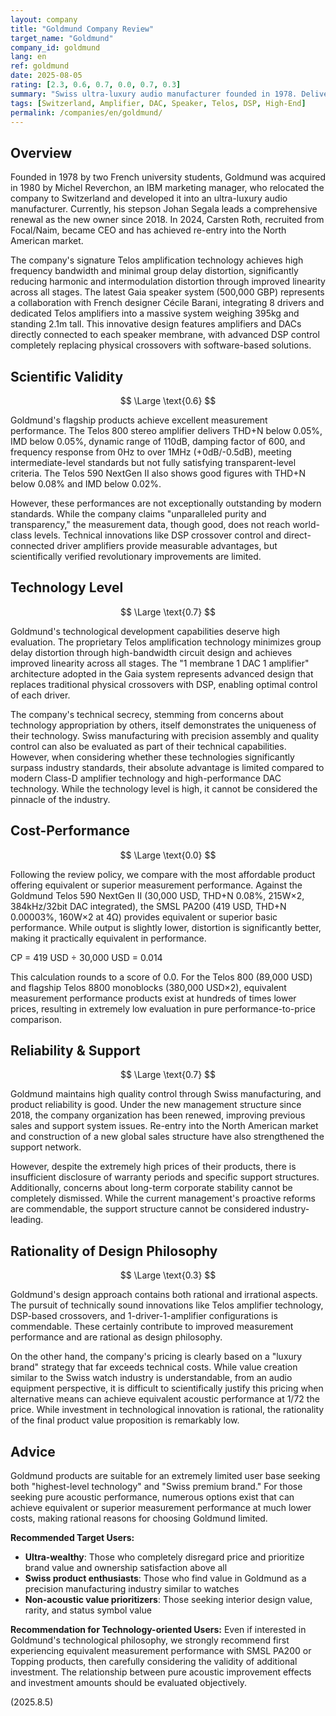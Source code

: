 ```yaml
---
layout: company
title: "Goldmund Company Review"
target_name: "Goldmund"
company_id: goldmund
lang: en
ref: goldmund
date: 2025-08-05
rating: [2.3, 0.6, 0.7, 0.0, 0.7, 0.3]
summary: "Swiss ultra-luxury audio manufacturer founded in 1978. Delivers excellent measurement performance with THD+N below 0.05% and SNR above 110dB through Telos amplifier technology and DSP-integrated systems. However, cost-performance is extremely poor as products like SMSL PA200 offer equivalent performance at 1/72 the price. A luxury brand for users who value Swiss precision manufacturing and brand prestige like Swiss watches."
tags: [Switzerland, Amplifier, DAC, Speaker, Telos, DSP, High-End]
permalink: /companies/en/goldmund/
---
```


## Overview

Founded in 1978 by two French university students, Goldmund was acquired in 1980 by Michel Reverchon, an IBM marketing manager, who relocated the company to Switzerland and developed it into an ultra-luxury audio manufacturer. Currently, his stepson Johan Segala leads a comprehensive renewal as the new owner since 2018. In 2024, Carsten Roth, recruited from Focal/Naim, became CEO and has achieved re-entry into the North American market.

The company's signature Telos amplification technology achieves high frequency bandwidth and minimal group delay distortion, significantly reducing harmonic and intermodulation distortion through improved linearity across all stages. The latest Gaia speaker system (500,000 GBP) represents a collaboration with French designer Cécile Barani, integrating 8 drivers and dedicated Telos amplifiers into a massive system weighing 395kg and standing 2.1m tall. This innovative design features amplifiers and DACs directly connected to each speaker membrane, with advanced DSP control completely replacing physical crossovers with software-based solutions.

## Scientific Validity

$$ \Large \text{0.6} $$

Goldmund's flagship products achieve excellent measurement performance. The Telos 800 stereo amplifier delivers THD+N below 0.05%, IMD below 0.05%, dynamic range of 110dB, damping factor of 600, and frequency response from 0Hz to over 1MHz (+0dB/-0.5dB), meeting intermediate-level standards but not fully satisfying transparent-level criteria. The Telos 590 NextGen II also shows good figures with THD+N below 0.08% and IMD below 0.02%.

However, these performances are not exceptionally outstanding by modern standards. While the company claims "unparalleled purity and transparency," the measurement data, though good, does not reach world-class levels. Technical innovations like DSP crossover control and direct-connected driver amplifiers provide measurable advantages, but scientifically verified revolutionary improvements are limited.

## Technology Level

$$ \Large \text{0.7} $$

Goldmund's technological development capabilities deserve high evaluation. The proprietary Telos amplification technology minimizes group delay distortion through high-bandwidth circuit design and achieves improved linearity across all stages. The "1 membrane 1 DAC 1 amplifier" architecture adopted in the Gaia system represents advanced design that replaces traditional physical crossovers with DSP, enabling optimal control of each driver.

The company's technical secrecy, stemming from concerns about technology appropriation by others, itself demonstrates the uniqueness of their technology. Swiss manufacturing with precision assembly and quality control can also be evaluated as part of their technical capabilities. However, when considering whether these technologies significantly surpass industry standards, their absolute advantage is limited compared to modern Class-D amplifier technology and high-performance DAC technology. While the technology level is high, it cannot be considered the pinnacle of the industry.

## Cost-Performance

$$ \Large \text{0.0} $$

Following the review policy, we compare with the most affordable product offering equivalent or superior measurement performance. Against the Goldmund Telos 590 NextGen II (30,000 USD, THD+N 0.08%, 215W×2, 384kHz/32bit DAC integrated), the SMSL PA200 (419 USD, THD+N 0.00003%, 160W×2 at 4Ω) provides equivalent or superior basic performance. While output is slightly lower, distortion is significantly better, making it practically equivalent in performance.

CP = 419 USD ÷ 30,000 USD = 0.014

This calculation rounds to a score of 0.0. For the Telos 800 (89,000 USD) and flagship Telos 8800 monoblocks (380,000 USD×2), equivalent measurement performance products exist at hundreds of times lower prices, resulting in extremely low evaluation in pure performance-to-price comparison.

## Reliability & Support

$$ \Large \text{0.7} $$

Goldmund maintains high quality control through Swiss manufacturing, and product reliability is good. Under the new management structure since 2018, the company organization has been renewed, improving previous sales and support system issues. Re-entry into the North American market and construction of a new global sales structure have also strengthened the support network.

However, despite the extremely high prices of their products, there is insufficient disclosure of warranty periods and specific support structures. Additionally, concerns about long-term corporate stability cannot be completely dismissed. While the current management's proactive reforms are commendable, the support structure cannot be considered industry-leading.

## Rationality of Design Philosophy

$$ \Large \text{0.3} $$

Goldmund's design approach contains both rational and irrational aspects. The pursuit of technically sound innovations like Telos amplifier technology, DSP-based crossovers, and 1-driver-1-amplifier configurations is commendable. These certainly contribute to improved measurement performance and are rational as design philosophy.

On the other hand, the company's pricing is clearly based on a "luxury brand" strategy that far exceeds technical costs. While value creation similar to the Swiss watch industry is understandable, from an audio equipment perspective, it is difficult to scientifically justify this pricing when alternative means can achieve equivalent acoustic performance at 1/72 the price. While investment in technological innovation is rational, the rationality of the final product value proposition is remarkably low.

## Advice

Goldmund products are suitable for an extremely limited user base seeking both "highest-level technology" and "Swiss premium brand." For those seeking pure acoustic performance, numerous options exist that can achieve equivalent or superior measurement performance at much lower costs, making rational reasons for choosing Goldmund limited.

**Recommended Target Users:**
- **Ultra-wealthy**: Those who completely disregard price and prioritize brand value and ownership satisfaction above all
- **Swiss product enthusiasts**: Those who find value in Goldmund as a precision manufacturing industry similar to watches
- **Non-acoustic value prioritizers**: Those seeking interior design value, rarity, and status symbol value

**Recommendation for Technology-oriented Users:** Even if interested in Goldmund's technological philosophy, we strongly recommend first experiencing equivalent measurement performance with SMSL PA200 or Topping products, then carefully considering the validity of additional investment. The relationship between pure acoustic improvement effects and investment amounts should be evaluated objectively.

(2025.8.5)
